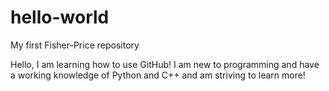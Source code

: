 # hello-world
My first Fisher-Price repository

Hello, I am learning how to use GitHub!
I am new to programming and have a working knowledge of Python and C++ and am striving to learn more!
